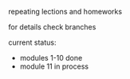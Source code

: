 repeating lections and homeworks

for details check branches

current status: 
- modules 1-10 done
- module 11 in process
